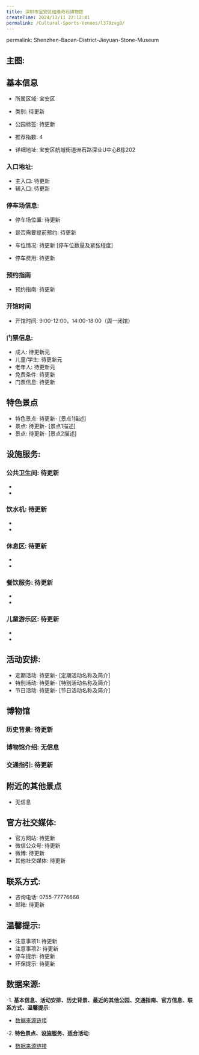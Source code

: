 ```yaml
---
title: 深圳市宝安区结缘奇石博物馆
createTime: 2024/12/11 22:12:41
permalink: /Cultural-Sports-Venues/l379zvg8/
---
```

permalink: Shenzhen-Baoan-District-Jieyuan-Stone-Museum
## 主图:
<ImageCard
image="https://cn.bing.com/th?id=OHR.AlfanzinaLighthouse_ZH-CN9704515669_1920x1080.webp"
title= "深圳市宝安区结缘奇石博物馆"
description= ""
date="2024/12/11"
href="/"
author="市文化广电旅游体育局"
/>
## 基本信息

- 所属区域: 宝安区

- 类别: 待更新

- 公园标签: 待更新

- 推荐指数: 4

- 详细地址: 宝安区航城街道洲石路深业U中心B栋202

### 入口地址:
- 主入口: 待更新
- 辅入口: 待更新
### 停车场信息:
- 停车场位置: 待更新

- 是否需要提前预约: 待更新

- 车位情况: 待更新 [停车位数量及紧张程度]

- 停车费用: 待更新

### 预约指南
- 预约指南: 待更新

### 开馆时间
- 开馆时间: 9:00-12:00，14:00-18:00（周一闭馆）

### 门票信息:
- 成人: 待更新元
- 儿童/学生: 待更新元
- 老年人: 待更新元
- 免费条件: 待更新
- 门票信息: 待更新
## 特色景点
- 特色景点: 待更新- [景点1描述]
- 景点: 待更新- [景点1描述]
- 景点: 待更新- [景点2描述]
## 设施服务:
### 公共卫生间: 待更新
- 
- 
### 饮水机: 待更新
- 
- 
### 休息区: 待更新
- 
- 
### 餐饮服务: 待更新
- 
- 
### 儿童游乐区: 待更新
- 
- 
## 活动安排:
- 定期活动: 待更新- [定期活动名称及简介]
- 特别活动: 待更新- [特别活动名称及简介]
- 节日活动: 待更新- [节日活动名称及简介]
## 博物馆
### 历史背景: 待更新
### 博物馆介绍: 无信息
### 交通指引: 待更新

## 附近的其他景点
- 无信息

## 官方社交媒体:
- 官方网站: 待更新
- 微信公众号: 待更新
- 微博: 待更新
- 其他社交媒体: 待更新

## 联系方式:
- 咨询电话: 0755-77776666
- 邮箱: 待更新

## 温馨提示:
- 注意事项1: 待更新
- 注意事项2: 待更新
- 停车提示: 待更新
- 环保提示: 待更新

## 数据来源:
-1. **基本信息、活动安排、历史背景、最近的其他公园、交通指南、官方信息、联系方式、温馨提示**:
- [数据来源链接](http://wtl.sz.gov.cn/ggfw/whl/bwgylb/index.html)

-2. **特色景点、设施服务、适合活动**:
- [数据来源链接](http://wtl.sz.gov.cn/ggfw/whl/bwgylb/index.html)

